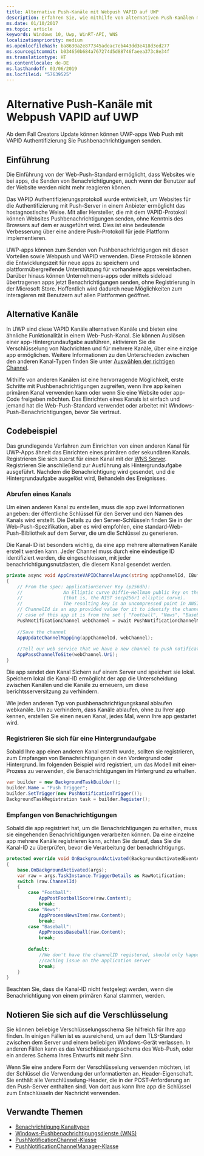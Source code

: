```yaml
---
title: Alternative Push-Kanäle mit Webpush VAPID auf UWP
description: Erfahren Sie, wie mithilfe von alternativen Push-Kanälen mit dem VAPID-Protokoll über eine UWP-app
ms.date: 01/10/2017
ms.topic: article
keywords: Windows 10, Uwp, WinRT-API, WNS
localizationpriority: medium
ms.openlocfilehash: ba8630a2e877345adeac7eb443dd3e418d3ed277
ms.sourcegitcommit: b034650b684a767274d5d88746faeea373c8e34f
ms.translationtype: HT
ms.contentlocale: de-DE
ms.lasthandoff: 03/06/2019
ms.locfileid: "57639525"
---
```

# <a name="alternate-push-channels-using-webpush-and-vapid-in-uwp"></a>Alternative Push-Kanäle mit Webpush VAPID auf UWP 
Ab dem Fall Creators Update können können UWP-apps Web Push mit VAPID Authentifizierung Sie Pushbenachrichtigungen senden.  

## <a name="introduction"></a>Einführung
Die Einführung von der Web-Push-Standard ermöglicht, dass Websites wie bei apps, die Senden von Benachrichtigungen, auch wenn der Benutzer auf der Website werden nicht mehr reagieren können.

Das VAPID Authentifizierungsprotokoll wurde entwickelt, um Websites für die Authentifizierung mit Push-Server in einem Anbieter ermöglicht das hostagnostische Weise. Mit aller Hersteller, die mit dem VAPID-Protokoll können Websites Pushbenachrichtigungen senden, ohne Kenntnis des Browsers auf dem er ausgeführt wird. Dies ist eine bedeutende Verbesserung über eine andere Push-Protokoll für jede Plattform implementieren. 

UWP-apps können zum Senden von Pushbenachrichtigungen mit diesen Vorteilen sowie Webpush und VAPID verwenden. Diese Protokolle können die Entwicklungszeit für neue apps zu speichern und plattformübergreifende Unterstützung für vorhandene apps vereinfachen. Darüber hinaus können Unternehmens-apps oder mittels sideload übertragenen apps jetzt Benachrichtigungen senden, ohne Registrierung in der Microsoft Store. Hoffentlich wird dadurch neue Möglichkeiten zum interagieren mit Benutzern auf allen Plattformen geöffnet.  

## <a name="alternate-channels"></a>Alternative Kanäle 
In UWP sind diese VAPID Kanäle alternativen Kanäle und bieten eine ähnliche Funktionalität in einem Web-Push-Kanal. Sie können Auslösen einer app-Hintergrundaufgabe ausführen, aktivieren Sie die Verschlüsselung von Nachrichten und für mehrere Kanäle, über eine einzige app ermöglichen. Weitere Informationen zu den Unterschieden zwischen den anderen Kanal-Typen finden Sie unter [Auswählen der richtigen Channel](channel-types.md).

Mithilfe von anderen Kanälen ist eine hervorragende Möglichkeit, erste Schritte mit Pushbenachrichtigungen zugreifen, wenn Ihre app keinen primären Kanal verwenden kann oder wenn Sie eine Website oder app-Code freigeben möchten. Das Einrichten eines Kanals ist einfach und jemand hat die Web-Push-Standard verwendet oder arbeitet mit Windows-Push-Benachrichtigungen, bevor Sie vertraut.

## <a name="code-example"></a>Codebeispiel

Das grundlegende Verfahren zum Einrichten von einen anderen Kanal für UWP-Apps ähnelt das Einrichten eines primären oder sekundären Kanals. Registrieren Sie sich zuerst für einen Kanal mit der [WNS Server](windows-push-notification-services--wns--overview.md). Registrieren Sie anschließend zur Ausführung als Hintergrundaufgabe ausgeführt. Nachdem die Benachrichtigung wird gesendet, und die Hintergrundaufgabe ausgelöst wird, Behandeln des Ereignisses.  

### <a name="get-a-channel"></a>Abrufen eines Kanals 
Um einen anderen Kanal zu erstellen, muss die app zwei Informationen angeben: der öffentliche Schlüssel für den Server und den Namen des Kanals wird erstellt. Die Details zu den Server-Schlüsseln finden Sie in der Web-Push-Spezifikation, aber es wird empfohlen, eine standard-Web-Push-Bibliothek auf dem Server, die um die Schlüssel zu generieren.  

Die Kanal-ID ist besonders wichtig, da eine app mehrere alternativen Kanäle erstellt werden kann. Jeder Channel muss durch eine eindeutige ID identifiziert werden, die eingeschlossen, mit jeder benachrichtigungsnutzlasten, die diesem Kanal gesendet werden.  

```csharp
private async void AppCreateVAPIDChannelAsync(string appChannelId, IBuffer applicationServerKey) 
{ 
    // From the spec: applicationServer Key (p256dh):  
    //               An Elliptic curve Diffie–Hellman public key on the P-256 curve 
    //               (that is, the NIST secp256r1 elliptic curve).   
    //               The resulting key is an uncompressed point in ANSI X9.62 format             
    // ChannelId is an app provided value for it to identify the channel later.  
    // case of this app it is from the set { "Football", "News", "Baseball" } 
    PushNotificationChannel webChannel = await PushNotificationChannelManager.Current.CreateRawPushNotificationChannelWithAlternateKeyForApplicationAsync(applicationServerKey, appChannelId); 
 
    //Save the channel  
    AppUpdateChannelMapping(appChannelId, webChannel); 
             
    //Tell our web service that we have a new channel to push notifications to 
    AppPassChannelToSite(webChannel.Uri); 
} 
```
Die app sendet den Kanal Sichern auf einem Server und speichert sie lokal. Speichern lokal die Kanal-ID ermöglicht der app die Unterscheidung zwischen Kanälen und die Kanäle zu erneuern, um diese berichtsserversitzung zu verhindern.

Wie jeden anderen Typ von pushbenachrichtigungskanal ablaufen webkanäle. Um zu verhindern, dass Kanäle ablaufen, ohne zu Ihrer app kennen, erstellen Sie einen neuen Kanal, jedes Mal, wenn Ihre app gestartet wird.    

### <a name="register-for-a-background-task"></a>Registrieren Sie sich für eine Hintergrundaufgabe 

Sobald Ihre app einen anderen Kanal erstellt wurde, sollten sie registrieren, zum Empfangen von Benachrichtigungen in den Vordergrund oder Hintergrund. Im folgenden Beispiel wird registriert, um das Modell mit einer-Prozess zu verwenden, die Benachrichtigungen im Hintergrund zu erhalten.  

```csharp
var builder = new BackgroundTaskBuilder(); 
builder.Name = "Push Trigger"; 
builder.SetTrigger(new PushNotificationTrigger()); 
BackgroundTaskRegistration task = builder.Register(); 
```
### <a name="receive-the-notifications"></a>Empfangen von Benachrichtigungen 

Sobald die app registriert hat, um die Benachrichtigungen zu erhalten, muss sie eingehenden Benachrichtigungen verarbeiten können. Da eine einzelne app mehrere Kanäle registrieren kann, achten Sie darauf, dass Sie die Kanal-ID zu überprüfen, bevor die Verarbeitung der benachrichtigungs.  

```csharp
protected override void OnBackgroundActivated(BackgroundActivatedEventArgs args) 
{ 
    base.OnBackgroundActivated(args); 
    var raw = args.TaskInstance.TriggerDetails as RawNotification; 
    switch (raw.ChannelId) 
    { 
        case "Football": 
            AppPostFootballScore(raw.Content); 
            break; 
        case "News": 
            AppProcessNewsItem(raw.Content); 
            break; 
        case "Baseball": 
            AppProcessBaseball(raw.Content); 
            break; 
 
        default: 
            //We don't have the channelID registered, should only happen in the case of a 
            //caching issue on the application server 
            break; 
    }                           
} 
```

Beachten Sie, dass die Kanal-ID nicht festgelegt werden, wenn die Benachrichtigung von einem primären Kanal stammen, werden.  

## <a name="note-on-encryption"></a>Notieren Sie sich auf die Verschlüsselung 

Sie können beliebige Verschlüsselungsschema Sie hilfreich für Ihre app finden. In einigen Fällen ist es ausreichend, um auf dem TLS-Standard zwischen dem Server und einem beliebigen Windows-Gerät verlassen. In anderen Fällen kann es das Verschlüsselungsschema des Web-Push, oder ein anderes Schema Ihres Entwurfs mit mehr Sinn.  

Wenn Sie eine andere Form der Verschlüsselung verwenden möchten, ist der Schlüssel die Verwendung der unformatierten an. Header-Eigenschaft. Sie enthält alle Verschlüsselung-Header, die in der POST-Anforderung an den Push-Server enthalten sind. Von dort aus kann Ihre app die Schlüssel zum Entschlüsseln der Nachricht verwenden.  

## <a name="related-topics"></a>Verwandte Themen
- [Benachrichtigung Kanaltypen](channel-types.md)
- [Windows-Pushbenachrichtigungsdienste (WNS)](windows-push-notification-services--wns--overview.md)
- [PushNotificationChannel-Klasse](https://docs.microsoft.com/uwp/api/windows.networking.pushnotifications.pushnotificationchannel)
- [PushNotificationChannelManager-Klasse](https://docs.microsoft.com/uwp/api/windows.networking.pushnotifications.pushnotificationchannelmanager)


